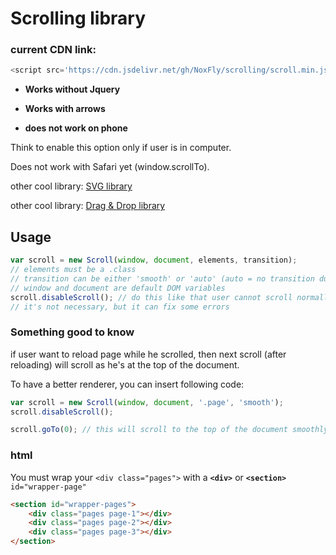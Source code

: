 # Scrolling library

### current CDN link:
```js
<script src='https://cdn.jsdelivr.net/gh/NoxFly/scrolling/scroll.min.js'></script>
```

* **Works without Jquery**

* **Works with arrows**

* **does not work on phone**

Think to enable this option only if user is in computer.

Does not work with Safari yet (window.scrollTo).

other cool library: [SVG library](http://github.com/NoxFly/SVG)

other cool library: [Drag & Drop library](http://github.com/NoxFly/Drag-and-Drop)

## Usage

```js
var scroll = new Scroll(window, document, elements, transition);
// elements must be a .class
// transition can be either 'smooth' or 'auto' (auto = no transition duration)
// window and document are default DOM variables
scroll.disableScroll(); // do this like that user cannot scroll normally between each page
// it's not necessary, but it can fix some errors
```

### Something good to know

if user want to reload page while he scrolled, then next scroll (after reloading) will scroll as he's at the top of the document.

To have a better renderer, you can insert following code:

```js
var scroll = new Scroll(window, document, '.page', 'smooth');
scroll.disableScroll();

scroll.goTo(0); // this will scroll to the top of the document smoothly while he's reloading !
```

### html

You must wrap your `<div class="pages">` with a **`<div>`** or **`<section>`** `id="wrapper-page"`

```html
<section id="wrapper-pages">
    <div class="pages page-1"></div>
    <div class="pages page-2"></div>
    <div class="pages page-3"></div>
</section>
```